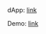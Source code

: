 dApp: [link](https://quiizcastoppeth.vercel.app/api)

Demo: [link](https://github.com/Whitemoon20/quizcastoppeth/raw/main/demovideo.mp4)
